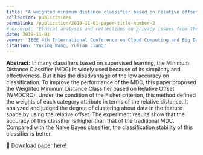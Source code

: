 ```yaml
---
title: "A weighted minimum distance classifier based on relative offset"
collection: publications
permalink: /publication/2019-11-01-paper-title-number-2
# excerpt: "Ethical analysis and reflections on privacy issues from the perspective of hardware and software. <br/><img src='/images/eth.jpg' width=300>"
date: 2019-11-01
venue: 'IEEE 4th International Conference on Cloud Computing and Big Data Analysis (ICCCBDA)'
citation: 'Yuxing Wang, Yulian Jiang'
---
```

**Abstract:** In many classifiers based on supervised learning, the Minimum Distance Classifier (MDC) is widely used because of its simplicity and effectiveness. But it has the disadvantage of the low accuracy on classification. To improve the performance of the MDC, this paper proposed the Weighted Minimum Distance Classifier based on Relative Offset (WMDCRO). Under the condition of the Fisher criterion, this method defined the weights of each category attribute in terms of the relative distance. It analyzed and judged the degree of clustering about data in the feature space by using the relative offset. The experiment results show that the accuracy of this classifier is higher than that of the traditional MDC. Compared with the Naive Bayes classifier, the classification stability of this classifier is better.

&#x1F4C2; [Download paper here!](https://ieeexplore.ieee.org/abstract/document/8725734)<br />
